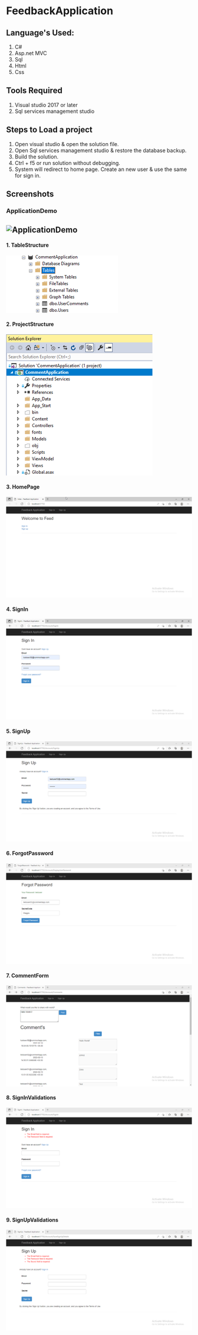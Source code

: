 # FeedbackApplication

## Language's Used:

1) C#
2) Asp.net MVC
3) Sql
4) Html
5) Css

## Tools Required

1) Visual studio 2017 or later
2) Sql services management studio 


## Steps to Load a project

1) Open visual studio & open the solution file.
2) Open Sql services management studio & restore the database backup.
3) Build the solution.
4) Ctrl + f5 or run solution without debugging.
5) System will redirect to home page. Create an new user & use the same for sign in.



## Screenshots

### ApplicationDemo 
![ApplicationDemo](https://raw.githubusercontent.com/JeyaGuru/FeedbackApplication/master/video/ApplicationDemo.gif)
----------
#### 1. TableStructure
![TableStructure](https://github.com/JeyaGuru/FeedbackApplication/blob/master/img/01_TableStructure.png)
#### 2. ProjectStructure
![ProjectStructure](https://raw.githubusercontent.com/JeyaGuru/FeedbackApplication/master/img/02_ProjectStructure.png)
#### 3. HomePage
![HomePage](https://raw.githubusercontent.com/JeyaGuru/FeedbackApplication/master/img/03_HomePage.png)
#### 4. SignIn
![SignIn](https://raw.githubusercontent.com/JeyaGuru/FeedbackApplication/master/img/04_SignIn.png)
#### 5. SignUp
![SignUp](https://raw.githubusercontent.com/JeyaGuru/FeedbackApplication/master/img/05_SignUp.png)
#### 6. ForgotPassword
![ForgotPassword](https://raw.githubusercontent.com/JeyaGuru/FeedbackApplication/master/img/06_ForgotPassword.png)
#### 7. CommentForm
![CommentForm](https://raw.githubusercontent.com/JeyaGuru/FeedbackApplication/master/img/07_CommentForm.png)
#### 8. SignInValidations
![SignInValidations](https://raw.githubusercontent.com/JeyaGuru/FeedbackApplication/master/img/08_SignInValidations.png)
#### 9. SignUpValidations
![SignUpValidations](https://raw.githubusercontent.com/JeyaGuru/FeedbackApplication/master/img/09_SignUpValidations.png)
